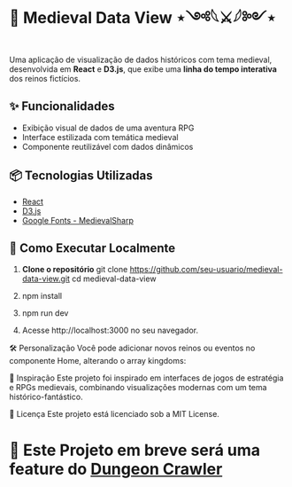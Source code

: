 # 🏰 Medieval Data View ⋆༺𓆩⚔𓆪༻⋆

Uma aplicação de visualização de dados históricos com tema medieval, desenvolvida em **React** e **D3.js**, que exibe uma **linha do tempo interativa** dos reinos fictícios.

## ✨ Funcionalidades

- Exibição visual de dados de uma aventura RPG
- Interface estilizada com temática medieval
- Componente reutilizável com dados dinâmicos

## 📦 Tecnologias Utilizadas

- [React](https://reactjs.org/)
- [D3.js](https://d3js.org/)
- [Google Fonts - MedievalSharp](https://fonts.google.com/specimen/MedievalSharp)

## 🧙 Como Executar Localmente

1. **Clone o repositório**
   git clone https://github.com/seu-usuario/medieval-data-view.git
   cd medieval-data-view
2. npm install

3. npm run dev

4. Acesse http://localhost:3000 no seu navegador.

🛠️ Personalização
Você pode adicionar novos reinos ou eventos no componente Home, alterando o array kingdoms:

🏹 Inspiração
Este projeto foi inspirado em interfaces de jogos de estratégia e RPGs medievais, combinando visualizações modernas com um tema histórico-fantástico.

📜 Licença
Este projeto está licenciado sob a MIT License.


# 🐉 Este Projeto em breve será uma feature do [Dungeon Crawler](https://github.com/ebertm777/dungeon-crawler-cards)
